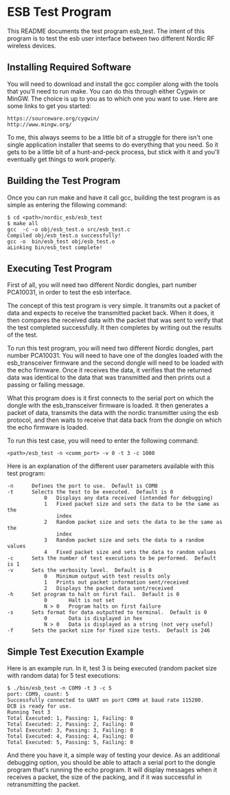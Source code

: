 ESB Test Program
===
This README documents the test program esb_test.  The intent of this program is to test the esb user interface between two different Nordic RF wireless devices.

Installing Required Software
---
You will need to download and install the gcc compiler along with the tools that you'll need to run make. You can do this through either Cygwin or MinGW.  The choice is up to you as to which one you want to use.  Here are some links to get you started:
```
https://sourceware.org/cygwin/
http://www.mingw.org/
```
To me, this always seems to be a little bit of a struggle for there isn't one single application installer that seems to do everything that you need.  So it gets to be a little bit of a hunt-and-peck process, but stick with it and you'll eventually get things to work properly.

Building the Test Program
---
Once you can run make and have it call gcc, building the test program is as simple as entering the fillowing command:
```
$ cd <path>/nordic_esb/esb_test
$ make all
gcc  -c -o obj/esb_test.o src/esb_test.c
Compiled obj/esb_test.o successfully!
gcc -o  bin/esb_test obj/esb_test.o
aLinking bin/esb_test complete!
```

Executing Test Program
---
First of all, you will need two different Nordic dongles, part number PCA10031, in order to test the esb interface.

The concept of this test program is very simple.  It transmits out a packet of data and expects to receive the transmitted packet back.  When it does, it then compares the received data with the packet that was sent to verify that the test completed successfully.  It then completes by writing out the results of the test.

To run this test program, you will need two different Nordic dongles, part number PCA10031.  You will need to have one of the dongles loaded with the esb_transceiver firmware and the second dongle will need to be loaded with the echo firmware.  Once it receives the data, it verifies that the returned data was identical to the data that was transmitted and then prints out a passing or failing message.  

What this program does is it first connects to the serial port on which the dongle with the esb_transceiver firmware is loaded. It then generates a packet of data, transmits the data with the nordic transmitter using the esb protocol, and then waits to receive that data back from the dongle on which the echo firmware is loaded.  

To run this test case, you will need to enter the following command:
```
<path>/esb_test -n <comm_port> -v 0 -t 3 -c 1000
```
Here is an explanation of the different user parameters available with this test 
program:
```
-n      Defines the port to use.  Default is COM8
-t      Selects the test to be executed.  Default is 0
            0   Displays any data received (intended for debugging)
            1   Fixed packet size and sets the data to be the same as the 
                index
            2   Random packet size and sets the data to be the same as the 
                index
            3   Random packet size and sets the data to a random values
            4   Fixed packet size and sets the data to random values
-c      Sets the number of test executions to be performed.  Default is 1
-v      Sets the verbosity level.  Default is 0
            0   Minimum output with test results only
            1   Prints out packet information sent/received
            2   Displays the packet data sent/received
-h      Set program to halt on first fail.  Default is 0
            0       Halt is not set
            N > 0   Program halts on first failure
-s      Sets format for data outputted to terminal.  Default is 0
            0       Data is displayed in hex
            N > 0   Data is displayed as a string (not very useful)
-f      Sets the packet size for fixed size tests.  Default is 246
```

Simple Test Execution Example
---
Here is an example run.  In it, test 3 is being executed (random packet size with random data) for 5 test executions:
```
$ ./bin/esb_test -n COM9 -t 3 -c 5
port: COM9, count: 5
Successfully connected to UART on port COM9 at baud rate 115200.
DCB is ready for use.
Running Test 3
Total Executed: 1, Passing: 1, Failing: 0
Total Executed: 2, Passing: 2, Failing: 0
Total Executed: 3, Passing: 3, Failing: 0
Total Executed: 4, Passing: 4, Failing: 0
Total Executed: 5, Passing: 5, Failing: 0
```

And there you have it, a simple way of testing your device.  As an additional debugging option, you should be able to attach a serial port to the dongle program that's running the echo program.  It will display messages when it receives a packet, the size of the packing, and if it was successful in retransmitting the packet. 